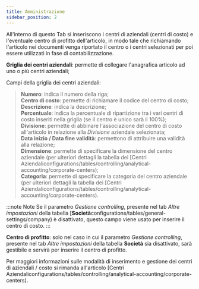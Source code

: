 ```yaml
---
title: Amministrazione
sidebar_position: 2
---
```


All'interno di questo Tab si inseriscono i centri di aziendali (centri di costo) e l'eventuale centro di profitto dell'articolo, in modo tale che richiamando l'articolo nei documenti venga riportato il centro o i centri selezionati per poi essere utilizzati in fase di contabilizzazione.
   
**Griglia dei centri aziendali**: permette di collegare l'anagrafica articolo ad uno o più centri aziendali; 

Campi della griglia dei centri aziendali:
> **Numero**: indica il numero della riga;        
> **Centro di costo**: permette di richiamare il codice del centro di costo;         
> **Descrizione**: indica la descrizione;         
> **Percentuale**: indica la percentuale di ripartizione tra i vari centri di costo inseriti nella griglia (se il centro è unico sarà il 100%);            
> **Divisione**: permette di abbinare l'associazione del centro di costo all'articolo in relazione alla *Divisione* aziendale selezionata;          
> **Data inizio / Data fine validità**: permettono di attribuire una validità alla relazione;      
> **Dimensione**: permette di specificare la dimensione del centro aziendale (per ulteriori dettagli la tabella dei [Centri Aziendaliconfigurations/tables/controlling/analytical-accounting/corporate-centers);             
> **Categoria**: permette di specificare la categoria del centro aziendale (per ulteriori dettagli la tabella dei [Centri Aziendaliconfigurations/tables/controlling/analytical-accounting/corporate-centers).                       

:::note Note
Se il parametro *Gestione controlling*, presente nel tab *Altre impostazioni* della tabella [**Società**configurations/tables/general-settings/company) è disattivato, questo campo viene usato per inserire il centro di costo. 
:::

**Centro di profitto**: solo nel caso in cui il parametro *Gestione controlling*, presente nel tab *Altre impostazioni* della tabella **Società** sia disattivato, sarà gestibile e servirà per inserire il centro di profitto.

Per maggiori informazioni sulle modalità di inserimento e gestione dei centri di aziendali / costo si rimanda all'articolo 
[Centri Aziendaliconfigurations/tables/controlling/analytical-accounting/corporate-centers).

